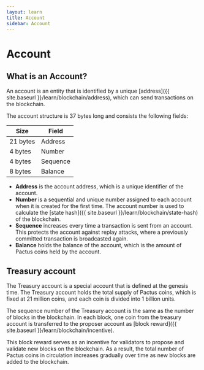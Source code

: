 ```yaml
---
layout: learn
title: Account
sidebar: Account
---
```


# Account

## What is an Account?

An account is an entity that is identified by a unique [address]({{ site.baseurl }}/learn/blockchain/address),
which can send transactions on the blockchain.

The account structure is 37 bytes long and consists the following fields:

| Size     | Field    |
| -------- | -------- |
| 21 bytes | Address  |
| 4 bytes  | Number   |
| 4 bytes  | Sequence |
| 8 bytes  | Balance  |

- **Address** is the account address, which is a unique identifier of the account.
- **Number** is a sequential and unique number assigned to each account when it is created for the first time.
  The account number is used to calculate the [state hash]({{ site.baseurl }}/learn/blockchain/state-hash) of the blockchain.
- **Sequence** increases every time a transaction is sent from an account.
  This protects the account against replay attacks, where a previously committed transaction is broadcasted again.
- **Balance** holds the balance of the account, which is the amount of Pactus coins held by the account.

## Treasury account

The Treasury account is a special account that is defined at the genesis time.
The Treasury account holds the total supply of Pactus coins, which is fixed at 21 million coins,
and each coin is divided into 1 billion units.

The sequence number of the Treasury account is the same as the number of blocks in the blockchain.
In each block, one coin from the treasury account is transferred to the proposer account
as [block reward]({{ site.baseurl }}/learn/blockchain/incentive).

This block reward serves as an incentive for validators to propose and validate new blocks on the blockchain.
As a result, the total number of Pactus coins in circulation increases gradually over time as new blocks
are added to the blockchain.

